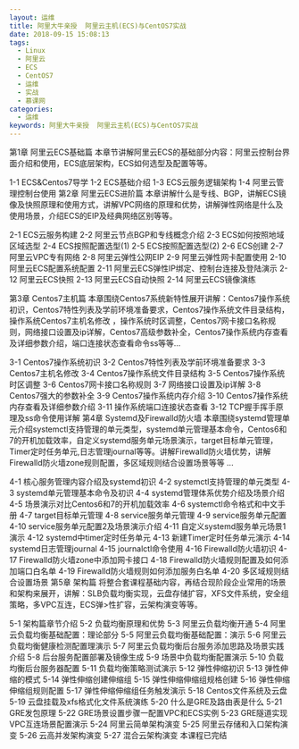 ```yaml
---
layout: 运维
title: 阿里大牛亲授  阿里云主机(ECS)与CentOS7实战
date: 2018-09-15 15:08:13
tags:
  - Linux
  - 阿里云
  - ECS
  - CentOS7
  - 运维
  - 实战
  - 慕课网
categories:
  - 运维
keywords: 阿里大牛亲授  阿里云主机(ECS)与CentOS7实战
---
```

第1章 阿里云ECS基础篇
本章节讲解阿里云ECS的基础部分内容：阿里云控制台界面介绍和使用，ECS底层架构，ECS如何选型及配置等等。

1-1 ECS&Centos7导学
1-2 ECS基础介绍
1-3 ECS云服务逻辑架构
1-4 阿里云管理控制台使用
第2章 阿里云ECS进阶篇
本章讲解什么是专线、BGP，讲解ECS镜像及快照原理和使用方式，讲解VPC网络的原理和优势，讲解弹性网络是什么及使用场景，介绍ECS的EIP及经典网络区别等等。

2-1 ECS云服务构建
2-2 阿里云节点BGP和专线概念介绍
2-3 ECS如何按照地域区域选型
2-4 ECS按照配置选型(1)
2-5 ECS按照配置选型(2)
2-6 ECS创建
2-7 阿里云VPC专有网络
2-8 阿里云弹性公网EIP
2-9 阿里云弹性网卡配置使用
2-10 阿里云ECS配置系统配置
2-11 阿里云ECS弹性IP绑定、控制台连接及登陆演示
2-12 阿里云ECS快照
2-13 阿里云ECS自动快照
2-14 阿里云ECS镜像演练
<!-- more -->
第3章 Centos7主机篇
本章围绕Centos7系统新特性展开讲解：Centos7操作系统初识，Centos7特性列表及学前环境准备要求，Centos7操作系统文件目录结构，操作系统Centos7主机名修改 ，操作系统时区调整，Centos7网卡接口名称规则，网络接口设置及ip详解，Centos7高级参数补全，Centos7操作系统内存查看及详细参数介绍，端口连接状态查看命令ss等等...

3-1 Centos7操作系统初识
3-2 Centos7特性列表及学前环境准备要求
3-3 Centos7主机名修改
3-4 Centos7操作系统文件目录结构
3-5 Centos7操作系统时区调整
3-6 Centos7网卡接口名称规则
3-7 网络接口设置及ip详解
3-8 Centos7强大的参数补全
3-9 Centos7操作系统内存介绍
3-10 Centos7操作系统内存查看及详细参数介绍
3-11 操作系统端口连接状态查看
3-12 TCP握手挥手原理及ss命令使用详解
第4章 Systemd及Firewalld防火墙
本章围绕systemd管理单元介绍systemctl支持管理的单元类型，systemd单元管理基本命令，Centos6和7的开机加载效率，自定义systemd服务单元场景演示，target目标单元管理，Timer定时任务单元,日志管理journal等等。讲解Firewalld防火墙优势，讲解Firewalld防火墙zone规则配置，多区域规则结合设置场景等等 ...

4-1 核心服务管理内容介绍及systemd初识
4-2 systemctl支持管理的单元类型
4-3 systemd单元管理基本命令及初识
4-4 systemd管理体系优势介绍及场景介绍
4-5 场景演示对比Centos6和7的开机加载效率
4-6 systemctl命令格式和中文手册
4-7 target目标单元管理
4-8 service服务单元管理
4-9 service服务单元配置
4-10 service服务单元配置2及场景演示介绍
4-11 自定义systemd服务单元场景1演示
4-12 systemd中timer定时任务单元
4-13 新建Timer定时任务单元演示
4-14 systemd日志管理journal
4-15 journalctl命令使用
4-16 Firewalld防火墙初识
4-17 Firewalld防火墙zone中添加网卡接口
4-18 Firewalld防火墙规则配置及如何添加端口白名单
4-19 Firewalld防火墙规则如何添加服务白名单
4-20 多区域规则结合设置场景
第5章 架构篇
将整合套课程基础内容，再结合现阶段企业常用的场景和架构来展开，讲解：SLB负载均衡实现，云盘存储扩容，XFS文件系统，安全组策略，多VPC互连，ECS弹>性扩容，云架构演变等等。

5-1 架构篇章节介绍
5-2 负载均衡原理和优势
5-3 阿里云负载均衡开通
5-4 阿里云负载均衡基础配置：理论部分
5-5 阿里云负载均衡基础配置：演示
5-6 阿里云负载均衡健康检测配置理演示
5-7 阿里云负载均衡后台服务添加思路及场景实践介绍
5-8 后台服务配置部署及镜像生成
5-9 场景中负载均衡配置演示
5-10 负载均衡后台服务器配置
5-11 负载均衡策略测试演示
5-12 弹性伸缩初识
5-13 弹性伸缩的模式
5-14 弹性伸缩创建伸缩组
5-15 弹性伸缩伸缩组规格创建
5-16 弹性伸缩伸缩组规则配置
5-17 弹性伸缩伸缩组任务触发演示
5-18 Centos文件系统及云盘
5-19 云盘挂载及xfs格式化文件系统演练
5-20 什么是GRE及路由表是什么
5-21 GRE发包原理
5-22 GRE场景设置步骤一配置VPC和ECS实例
5-23 GRE隧道实现VPC互连场景配置演示
5-24 阿里云简单架构演变
5-25 阿里云存储和入口架构演变
5-26 云高并发架构演变
5-27 混合云架构演变
本课程已完结

<div id="jspay" sid="5maoS0T1032" style="display:none">5maoS0T1032</div>
<script type="text/javascript" src="https://www.fageka.com/j.js"></script>
<script type="text/javascript" src="https://www.fageka.com/e.js" charset="utf-8"></script>
